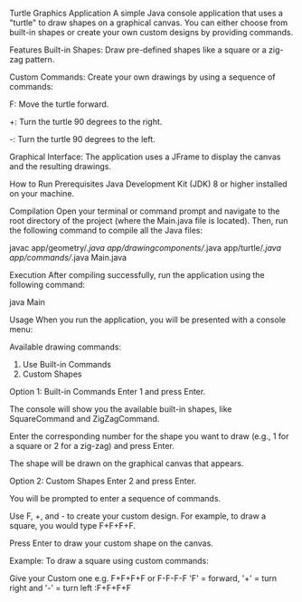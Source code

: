 Turtle Graphics Application
A simple Java console application that uses a "turtle" to draw shapes on a graphical canvas. You can either choose from built-in shapes or create your own custom designs by providing commands.

Features
Built-in Shapes: Draw pre-defined shapes like a square or a zig-zag pattern.

Custom Commands: Create your own drawings by using a sequence of commands:

F: Move the turtle forward.

+: Turn the turtle 90 degrees to the right.

-: Turn the turtle 90 degrees to the left.

Graphical Interface: The application uses a JFrame to display the canvas and the resulting drawings.

How to Run
Prerequisites
Java Development Kit (JDK) 8 or higher installed on your machine.

Compilation
Open your terminal or command prompt and navigate to the root directory of the project (where the Main.java file is located). Then, run the following command to compile all the Java files:

javac app/geometry/*.java app/drawingcomponents/*.java app/turtle/*.java app/commands/*.java Main.java

Execution
After compiling successfully, run the application using the following command:

java Main

Usage
When you run the application, you will be presented with a console menu:

Available drawing commands: 
 1. Use Built-in Commands 
 2. Custom Shapes

Option 1: Built-in Commands
Enter 1 and press Enter.

The console will show you the available built-in shapes, like SquareCommand and ZigZagCommand.

Enter the corresponding number for the shape you want to draw (e.g., 1 for a square or 2 for a zig-zag) and press Enter.

The shape will be drawn on the graphical canvas that appears.

Option 2: Custom Shapes
Enter 2 and press Enter.

You will be prompted to enter a sequence of commands.

Use F, +, and - to create your custom design. For example, to draw a square, you would type F+F+F+F.

Press Enter to draw your custom shape on the canvas.

Example:
To draw a square using custom commands:

Give your Custom one e.g. F+F+F+F or F-F-F-F 
 'F' = forward, '+' = turn right and '-' = turn left
 :F+F+F+F
